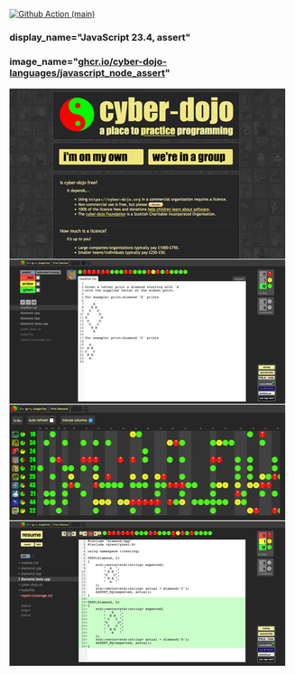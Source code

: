 [![Github Action (main)](https://github.com/cyber-dojo-start-points/javascript-assert/actions/workflows/main.yml/badge.svg)](https://github.com/cyber-dojo-start-points/javascript-assert/actions)

### display_name="JavaScript 23.4, assert"
### image_name="[ghcr.io/cyber-dojo-languages/javascript_node_assert](https://github.com/cyber-dojo-languages/javascript-assert/pkgs/container/javascript_node_assert)"

![cyber-dojo.org home page](https://github.com/cyber-dojo/cyber-dojo/blob/master/shared/home_page_snapshot.png)
